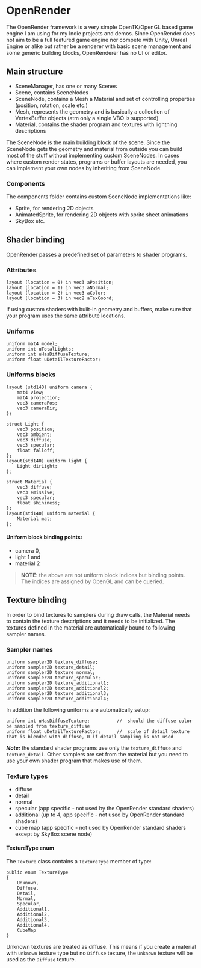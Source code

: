 # OpenRender
The OpenRender framework is a very simple OpenTK/OpenGL based game engine I am using for my Indie projects and demos. Since OpenRender does not aim to be a full featured game engine nor compete with Unity, Unreal Engine or alike
but rather be a renderer with basic scene management and some generic building blocks, OpenRenderer has no UI or editor.

## Main structure
- SceneManager, has one or many Scenes
- Scene, contains SceneNodes
- SceneNode, contains a Mesh a Material and set of controlling properties (position, rotation, scale etc.)
- Mesh, represents the geometry and is basically a collection of VertexBuffer objects (atm only a single VBO is supported)
- Material, contains the shader program and textures with lightning descriptions

The SceneNode is the main building block of the scene. Since the SceneNode gets the geometry and material from outside you can build most of the stuff without implementing custom SceneNodes.
In cases where custom render states, programs or buffer layouts are needed, you can implement your own nodes by inheriting from SceneNode.

### Components
The components folder contains custom SceneNode implementations like:
- Sprite, for rendering 2D objects
- AnimatedSprite, for rendering 2D objects with sprite sheet animations
- SkyBox etc.


## Shader binding
OpenRender passes a predefined set of parameters to shader programs.

### Attributes
```
layout (location = 0) in vec3 aPosition;
layout (location = 1) in vec3 aNormal;
layout (location = 2) in vec3 aColor;
layout (location = 3) in vec2 aTexCoord;
```
If using custom shaders with built-in geometry and buffers, make sure that your program uses the same attribute locations.

### Uniforms
```
uniform mat4 model;
uniform int uTotalLights;
uniform int uHasDiffuseTexture;  
uniform float uDetailTextureFactor;
```

### Uniforms blocks
```
layout (std140) uniform camera {    
    mat4 view;
    mat4 projection;
    vec3 cameraPos;
    vec3 cameraDir;
};

struct Light {    
    vec3 position;    
    vec3 ambient;
    vec3 diffuse;
    vec3 specular;
    float falloff;
};
layout(std140) uniform light {
    Light dirLight;
};

struct Material {   
    vec3 diffuse;
    vec3 emissive;
    vec3 specular;
    float shininess;
};
layout(std140) uniform material {
    Material mat;
};
```
#### Uniform block binding points:
- camera 0, 
- light 1 and 
- material 2

> **NOTE**: 
the above are not uniform block indices but binding points. The indices are assigned by OpenGL and can be queried.

## Texture binding
In order to bind textures to samplers during draw calls, the Material needs to contain the texture descriptions and it needs to be initialized.
The textures defined in the material are automatically bound to following sampler names.

### Sampler names
```
uniform sampler2D texture_diffuse;
uniform sampler2D texture_detail;
uniform sampler2D texture_normal;
uniform sampler2D texture_specular;
uniform sampler2D texture_additional1;
uniform sampler2D texture_additional2;
uniform sampler2D texture_additional3;
uniform sampler2D texture_additional4;
```

In addition the following uniforms are automatically setup:
```
uniform int uHasDiffuseTexture;          //  should the diffuse color be sampled from texture_diffuse
uniform float uDetailTextureFactor;      //  scale of detail texture that is blended with diffuse, 0 if detail sampling is not used
```

***Note:*** the standard shader programs use only the `texture_diffuse` and `texture_detail`. Other samplers are set from the material but you need to use your own shader program that makes use of them.

### Texture types
* diffuse 
* detail
* normal
* specular (app specific - not used by the OpenRender standard shaders)
* additional (up to 4, app specific - not used by OpenRender standard shaders)
* cube map (app specific - not used by OpenRender standard shaders except by SkyBox scene node)

#### TextureType enum
The `Texture` class contains a `TextureType` member of type:
```
public enum TextureType
{
    Unknown,
    Diffuse,
    Detail,
    Normal,
    Specular,
    Additional1,
    Additional2,
    Additional3,
    Additional4,
    CubeMap
}
``` 
Unknown textures are treated as diffuse. This means if you create a material with `Unknown` texture type but no `Diffuse` texture, the `Unknown` texture will be used as the `Diffuse` texture.
